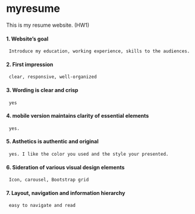 # myresume
This is my resume website. (HW1)
#### 1. Website’s goal
     Introduce my education, working experience, skills to the audiences. 
#### 2. First impression
     clear, responsive, well-organized
#### 3. Wording is clear and crisp
     yes
#### 4. mobile version maintains clarity of essential elements
     yes.
#### 5. Asthetics is authentic and original
     yes. I like the color you used and the style your presented. 
#### 6. Sideration of various visual design elements
     Icon, carousel, Bootstrap grid
#### 7. Layout, navigation and information hierarchy
     easy to navigate and read
